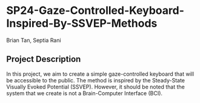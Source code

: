 # SP24-Gaze-Controlled-Keyboard-Inspired-By-SSVEP-Methods

Brian Tan, Septia Rani

## Project Description
In this project, we aim to create a simple gaze-controlled keyboard that will be accessible to the public. The method is inspired by the Steady-State Visually Evoked Potential (SSVEP). However, it should be noted that the system that we create is not a Brain-Computer Interface (BCI).
